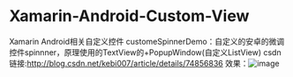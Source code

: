 # Xamarin-Android-Custom-View
Xamarin Android相关自定义控件
customeSpinnerDemo：自定义的安卓的微调控件spinnner，原理使用的TextView的+PopupWindow(自定义ListView)
csdn链接:http://blog.csdn.net/kebi007/article/details/74856836
效果：![image]()
